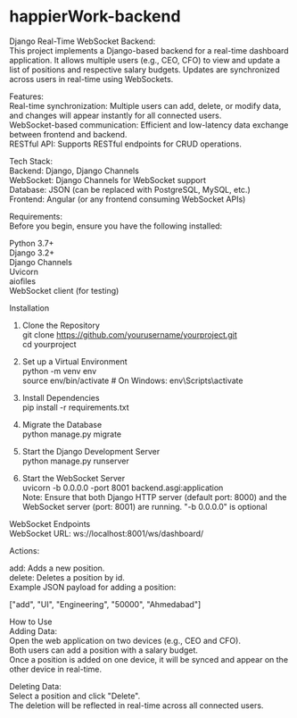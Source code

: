 # happierWork-backend

Django Real-Time WebSocket Backend:  
This project implements a Django-based backend for a real-time dashboard application. It allows multiple users (e.g., CEO, CFO) to view and update a list of positions and respective salary budgets. Updates are synchronized across users in real-time using WebSockets.

Features:  
Real-time synchronization: Multiple users can add, delete, or modify data, and changes will appear instantly for all connected users.  
WebSocket-based communication: Efficient and low-latency data exchange between frontend and backend.  
RESTful API: Supports RESTful endpoints for CRUD operations.  

Tech Stack:  
Backend: Django, Django Channels  
WebSocket: Django Channels for WebSocket support  
Database: JSON (can be replaced with PostgreSQL, MySQL, etc.)  
Frontend: Angular (or any frontend consuming WebSocket APIs)  

Requirements:  
Before you begin, ensure you have the following installed:  
  
Python 3.7+  
Django 3.2+  
Django Channels  
Uvicorn  
aiofiles  
WebSocket client (for testing)  
  
Installation  

1. Clone the Repository  
git clone https://github.com/yourusername/yourproject.git  
cd yourproject  
  
2. Set up a Virtual Environment  
python -m venv env  
source env/bin/activate  # On Windows: env\Scripts\activate  
  
3. Install Dependencies  
pip install -r requirements.txt  
  
4. Migrate the Database  
python manage.py migrate  
  
5. Start the Django Development Server  
python manage.py runserver  
  
6. Start the WebSocket Server  
uvicorn -b 0.0.0.0 -port 8001 backend.asgi:application  
Note: Ensure that both Django HTTP server (default port: 8000) and the WebSocket server (port: 8001) are running. "-b 0.0.0.0" is optional  
  
WebSocket Endpoints  
WebSocket URL: ws://localhost:8001/ws/dashboard/  
  
Actions:  
  
add: Adds a new position.  
delete: Deletes a position by id.  
Example JSON payload for adding a position:  
  
["add", "UI", "Engineering", "50000", "Ahmedabad"]  
  
How to Use  
Adding Data:  
Open the web application on two devices (e.g., CEO and CFO).    
Both users can add a position with a salary budget.  
Once a position is added on one device, it will be synced and appear on the other device in real-time.  

Deleting Data:  
Select a position and click "Delete".  
The deletion will be reflected in real-time across all connected users.